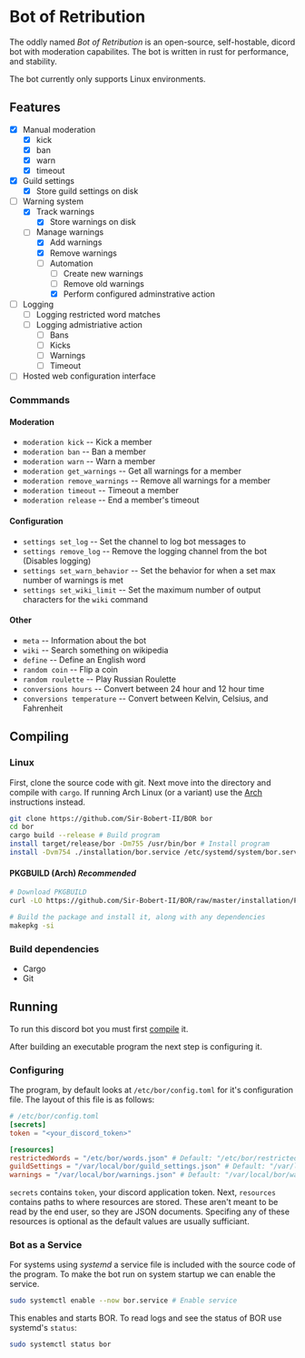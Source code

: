 # Bot of Retribution

The oddly named *Bot of Retribution* is an open-source, self-hostable,
dicord bot with moderation capabilites. The bot is written in rust for performance, and
stability.

The bot currently only supports Linux environments.

## Features

* [x] Manual moderation
  * [x] kick
  * [x] ban
  * [x] warn
  * [x] timeout

* [x] Guild settings
  * [x] Store guild settings on disk

* [ ] Warning system
  * [x] Track warnings
    * [x] Store warnings on disk
  * [ ] Manage warnings
    * [x] Add warnings
    * [x] Remove warnings
    * [ ] Automation
      * [ ] Create new warnings
      * [ ] Remove old warnings
      * [x] Perform configured adminstrative action
* [ ] Logging
  * [ ] Logging restricted word matches
  * [ ] Logging admistriative action
    * [ ] Bans
    * [ ] Kicks
    * [ ] Warnings
    * [ ] Timeout
* [ ] Hosted web configuration interface

### Commmands

#### Moderation

* `moderation kick` -- Kick a member
* `moderation ban` -- Ban a member
* `moderation warn` -- Warn a member
* `moderation get_warnings` -- Get all warnings for a member
* `moderation remove_warnings` -- Remove all warnings for a member
* `moderation timeout` -- Timeout a member
* `moderation release` -- End a member's timeout

#### Configuration

* `settings set_log` -- Set the channel to log bot messages to
* `settings remove_log` -- Remove the logging channel from the bot (Disables logging)
* `settings set_warn_behavior` -- Set the behavior for when a set max number of warnings is met
* `settings set_wiki_limit` -- Set the maximum number of output characters for the `wiki` command

#### Other

* `meta` -- Information about the bot
* `wiki` -- Search something on wikipedia
* `define` -- Define an English word
* `random coin` -- Flip a coin
* `random roulette` -- Play Russian Roulette
* `conversions hours` -- Convert between 24 hour and 12 hour time
* `conversions temperature` -- Convert between Kelvin, Celsius, and Fahrenheit

## Compiling

### Linux

First, clone the source code with git. Next move into the directory and compile with
`cargo`. If running Arch Linux (or a variant) use the [Arch](#pkgbuild-arch-recommended)
instructions instead.

```sh
git clone https://github.com/Sir-Bobert-II/BOR bor
cd bor
cargo build --release # Build program
install target/release/bor -Dm755 /usr/bin/bor # Install program
install -Dvm754 ./installation/bor.service /etc/systemd/system/bor.service # Install systemd service
```

#### PKGBUILD (Arch) *Recommended*

```sh
# Download PKGBUILD
curl -LO https://github.com/Sir-Bobert-II/BOR/raw/master/installation/PKGBUILD

# Build the package and install it, along with any dependencies
makepkg -si
```

### Build dependencies

* Cargo
* Git

## Running

To run this discord bot you must first [compile](#compiling) it.

After building an executable program the next step is configuring it.

### Configuring

The program, by default looks at `/etc/bor/config.toml` for it's configuration file.
The layout of this file is as follows:

```Toml
# /etc/bor/config.toml
[secrets]
token = "<your_discord_token>"

[resources]
restrictedWords = "/etc/bor/words.json" # Default: "/etc/bor/restricted_words.json"
guildSettings = "/var/local/bor/guild_settings.json" # Default: "/var/local/bor/guild_settings.json"
warnings = "/var/local/bor/warnings.json" # Default: "/var/local/bor/warnings.json"
```

`secrets` contains `token`, your discord application token. Next, `resources` contains
paths to where resources are stored. These aren't meant to be read by the end user, so they
are JSON documents. Specifing any of these resources is optional as the default values are
usually sufficiant.

### Bot as a Service

For systems using *systemd* a service file is included with the source code of the program.
To make the bot run on system startup we can enable the service.

```sh
sudo systemctl enable --now bor.service # Enable service
```

This enables and starts BOR. To read logs and see the status of BOR use systemd's `status`:

```sh
sudo systemctl status bor
```
